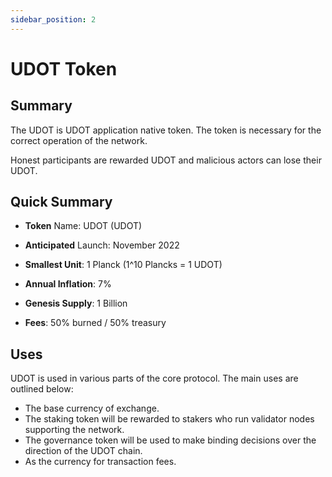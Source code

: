 ```yaml
---
sidebar_position: 2
---
```


# UDOT Token

## Summary 

The UDOT is UDOT application native token. The token is necessary for the correct operation of the network. 

Honest participants are rewarded UDOT and malicious actors can lose their UDOT.

## Quick Summary

- **Token** Name: UDOT (UDOT) 
- **Anticipated** Launch: November 2022
- **Smallest Unit**: 1 Planck (1^10 Plancks = 1 UDOT)

- **Annual Inflation**: 7%
- **Genesis Supply**: 1 Billion
- **Fees**: 50% burned / 50% treasury


## Uses

UDOT is used in various parts of the core protocol. The main uses are outlined below:

- The base currency of exchange.
- The staking token will be rewarded to stakers who run validator nodes supporting the network.
- The governance token will be used to make binding decisions over the direction of the UDOT chain.
- As the currency for transaction fees.

